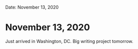 
Date: November 13, 2020

# November 13, 2020

Just arrived in Washington, DC. Big writing project tomorrow. 